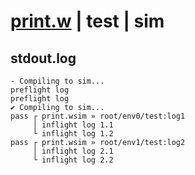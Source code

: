 # [print.w](../../../../examples/tests/valid/print.w) | test | sim

## stdout.log
```log
- Compiling to sim...
preflight log
preflight log
✔ Compiling to sim...
pass ┌ print.wsim » root/env0/test:log1
     │ inflight log 1.1
     └ inflight log 1.2
pass ┌ print.wsim » root/env1/test:log2
     │ inflight log 2.1
     └ inflight log 2.2
```


